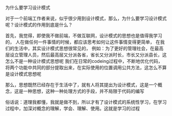 为什么要学习设计模式

对于一个前端工作者来说，似乎很少用到设计模式，那么，为什么要学习设计模式呢？设计模式的作用到底是什么？

首先，我觉得，即使我不做前端，不做互联网，设计模式的思想也是值得我学习的，
人在做任何一件事情的时候，都应该思考如何让这件事情变得更简单，
在我们的生活中，其实设计模式思想很常见的，
例如：为了更好的管理社会，在最高层设立管理人员，然后最高层又分派各省，省长又分派时长，市长又分派县长，这怎么不是一种设计模式思想呢
我们在日常的codeing过程中，不断地优化代码，将两个功能中共同的部分提取出来，在实际使用的位置调用公共方法，这怎么不算是设计模式思想呢

那么，思想既然已经存在于生活中了，就有人将其提出为设计模式，这是一个概念，这是一种思想，这种一种处理方式的手段，并不局限于代码的编写

俗话说：道理我都懂，我就是做不到，所以才有了设计模式的系统性学习，在学习过程中，加深对概念的理解，学会、理解、使用。这就是学习的过程
